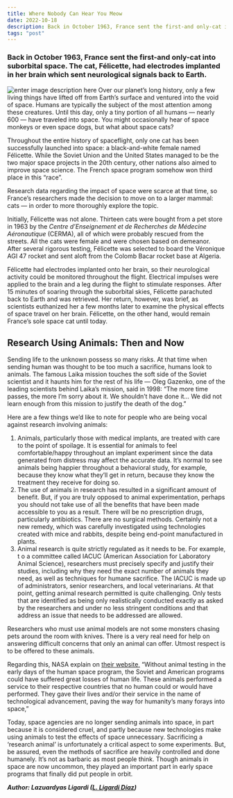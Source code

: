 ```yaml
---
title: Where Nobody Can Hear You Meow
date: 2022-10-18
description: Back in October 1963, France sent the first-and only-cat into suborbital space. The cat, Félicette, had electrodes implanted in her brain which sent neurological signals back to Earth.
tags: "post"
---
```



### Back in October 1963, France sent the first-and only-cat into suborbital space. The cat, Félicette, had electrodes implanted in her brain which sent neurological signals back to Earth.

![enter image description here](https://miro.medium.com/v2/resize:fit:786/format:webp/0*p7HMhNaDVpEQr9hi.jpg)
Over our planet’s long history, only a few living things have lifted off from Earth’s surface and ventured into the void of space. Humans are typically the subject of the most attention among these creatures. Until this day, only a tiny portion of all humans — nearly 600 — have traveled into space. You might occasionally hear of space monkeys or even space dogs, but what about space cats?

Throughout the entire history of spaceflight, only one cat has been successfully launched into space: a black-and-white female named Félicette. While the Soviet Union and the United States managed to be the two major space projects in the 20th century, other nations also aimed to improve space science. The French space program somehow won third place in this “race”.

Research data regarding the impact of space were scarce at that time, so France’s researchers made the decision to move on to a larger mammal: cats — in order to more thoroughly explore the topic.

Initially, Félicette was not alone. Thirteen cats were bought from a pet store in 1963 by the  _Centre d’Enseignement et de Recherches de Médecine Aéronautique_  (CERMA), all of which were probably rescued from the streets. All the cats were female and were chosen based on demeanor. After several rigorous testing, Félicette was selected to board the Véronique AGI 47 rocket and sent aloft from the Colomb Bacar rocket base at Algeria.

Félicette had electrodes implanted onto her brain, so their neurological activity could be monitored throughout the flight. Electrical impulses were applied to the brain and a leg during the flight to stimulate responses. After 15 minutes of soaring through the suborbital skies, Félicette parachuted back to Earth and was retrieved. Her return, however, was brief, as scientists euthanized her a few months later to examine the physical effects of space travel on her brain. Félicette, on the other hand, would remain France’s sole space cat until today.

## Research Using Animals: Then and Now

Sending life to the unknown possess so many risks. At that time when sending human was thought to be too much a sacrifice, humans look to animals. The famous Laika mission touches the soft side of the Soviet scientist and it haunts him for the rest of his life — Oleg Gazenko, one of the leading scientists behind Laika’s mission, said in 1998: “The more time passes, the more I’m sorry about it. We shouldn’t have done it… We did not learn enough from this mission to justify the death of the dog.”

Here are a few things we’d like to note for people who are being vocal against research involving animals:

1.  Animals, particularly those with medical implants, are treated with care to the point of spoilage. It is essential for animals to feel comfortable/happy throughout an implant experiment since the data generated from distress may affect the accurate data. It’s normal to see animals being happier throughout a behavioral study, for example, because they know what they’ll get in return, because they know the treatment they receive for doing so.
2.  The use of animals in research has resulted in a significant amount of benefit. But, if you are truly opposed to animal experimentation, perhaps you should not take use of all the benefits that have been made accessible to you as a result. There will be no prescription drugs, particularly antibiotics. There are no surgical methods. Certainly not a new remedy, which was carefully investigated using technologies created with mice and rabbits, despite being end-point manufactured in plants.
3.  Animal research is quite strictly regulated as it needs to be. For example, t o a committee called IACUC (American Association for Laboratory Animal Science), researchers must precisely specify and justify their studies, including why they need the exact number of animals they need, as well as techniques for humane sacrifice. The IACUC is made up of administrators, senior researchers, and local veterinarians. At that point, getting animal research permitted is quite challenging. Only tests that are identified as being only realistically conducted exactly as asked by the researchers and under no less stringent conditions and that address an issue that needs to be addressed are allowed.

Researchers who must use animal models are not some monsters chasing pets around the room with knives. There is a very real need for help on answering difficult concerns that only an animal can offer. Utmost respect is to be offered to these animals.

Regarding this, NASA explain on  [their website,](https://history.nasa.gov/animals.html)  “Without animal testing in the early days of the human space program, the Soviet and American programs could have suffered great losses of human life. These animals performed a service to their respective countries that no human could or would have performed. They gave their lives and/or their service in the name of technological advancement, paving the way for humanity’s many forays into space,”

Today, space agencies are no longer sending animals into space, in part because it is considered cruel, and partly because new technologies make using animals to test the effects of space unnecessary. Sacrificing a ‘research animal’ is unfortunately a critical aspect to some experiments. But, be assured, even the methods of sacrifice are heavily controlled and done humanely. It’s not as barbaric as most people think. Though animals in space are now uncommon, they played an important part in early space programs that finally did put people in orbit.

**_Author: Lazuardyas Ligardi (_**[**_L. Ligardi Díaz_**](https://medium.com/u/2945869525a2?source=post_page-----428ffe7e3c8a--------------------------------)**_)_**